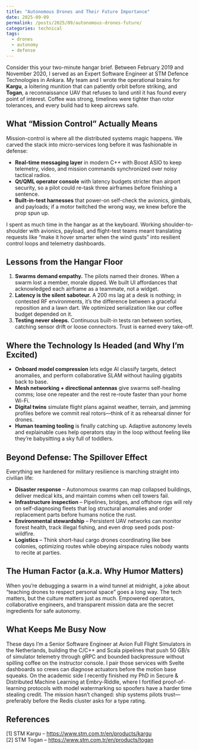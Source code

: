 ```yaml
---
title: "Autonomous Drones and Their Future Importance"
date: 2025-09-09
permalink: /posts/2025/09/autonomous-drones-future/
categories: technical
tags:
  - drones
  - autonomy
  - defense
---
```


Consider this your two-minute hangar brief. Between February 2019 and November 2020, I served as an Expert Software Engineer at STM Defence Technologies in Ankara. My team and I wrote the operational brains for **Kargu**, a loitering munition that can patiently orbit before striking, and **Togan**, a reconnaissance UAV that refuses to land until it has found every point of interest. Coffee was strong, timelines were tighter than rotor tolerances, and every build had to keep aircrews safe.

## What “Mission Control” Actually Means

Mission-control is where all the distributed systems magic happens. We carved the stack into micro-services long before it was fashionable in defense:

- **Real-time messaging layer** in modern C++ with Boost ASIO to keep telemetry, video, and mission commands synchronized over noisy tactical radios.
- **Qt/QML operator console** with latency budgets stricter than airport security, so a pilot could re-task three airframes before finishing a sentence.
- **Built-in-test harnesses** that power-on self-check the avionics, gimbals, and payloads; if a motor twitched the wrong way, we knew before the prop spun up.

I spent as much time in the hangar as at the keyboard. Working shoulder-to-shoulder with avionics, payload, and flight-test teams meant translating requests like “make it hover smarter when the wind gusts” into resilient control loops and telemetry dashboards.

## Lessons from the Hangar Floor

1. **Swarms demand empathy.** The pilots named their drones. When a swarm lost a member, morale dipped. We built UI affordances that acknowledged each airframe as a teammate, not a widget.
2. **Latency is the silent saboteur.** A 200 ms lag at a desk is nothing; in contested RF environments, it’s the difference between a graceful reposition and a lawn dart. We optimized serialization like our coffee budget depended on it.
3. **Testing never sleeps.** Continuous built-in tests ran between sorties, catching sensor drift or loose connectors. Trust is earned every take-off.

## Where the Technology Is Headed (and Why I’m Excited)

- **Onboard model compression** lets edge AI classify targets, detect anomalies, and perform collaborative SLAM without hauling gigabits back to base.
- **Mesh networking + directional antennas** give swarms self-healing comms; lose one repeater and the rest re-route faster than your home Wi-Fi.
- **Digital twins** simulate flight plans against weather, terrain, and jamming profiles before we commit real rotors—think of it as rehearsal dinner for drones.
- **Human teaming tooling** is finally catching up. Adaptive autonomy levels and explainable cues help operators stay in the loop without feeling like they’re babysitting a sky full of toddlers.

## Beyond Defense: The Spillover Effect

Everything we hardened for military resilience is marching straight into civilian life:

- **Disaster response** – Autonomous swarms can map collapsed buildings, deliver medical kits, and maintain comms when cell towers fail.
- **Infrastructure inspection** – Pipelines, bridges, and offshore rigs will rely on self-diagnosing fleets that log structural anomalies and order replacement parts before humans notice the rust.
- **Environmental stewardship** – Persistent UAV networks can monitor forest health, track illegal fishing, and even drop seed pods post-wildfire.
- **Logistics** – Think short-haul cargo drones coordinating like bee colonies, optimizing routes while obeying airspace rules nobody wants to recite at parties.

## The Human Factor (a.k.a. Why Humor Matters)

When you’re debugging a swarm in a wind tunnel at midnight, a joke about “teaching drones to respect personal space” goes a long way. The tech matters, but the culture matters just as much. Empowered operators, collaborative engineers, and transparent mission data are the secret ingredients for safe autonomy.

## What Keeps Me Busy Now

These days I’m a Senior Software Engineer at Avion Full Flight Simulators in the Netherlands, building the C/C++ and Scala pipelines that push 50 GB/s of simulator telemetry through gRPC and bounded backpressure without spilling coffee on the instructor console. I pair those services with Svelte dashboards so crews can diagnose actuators before the motion base squeaks. On the academic side I recently finished my PhD in Secure & Distributed Machine Learning at Embry-Riddle, where I fortified proof-of-learning protocols with model watermarking so spoofers have a harder time stealing credit. The mission hasn’t changed: ship systems pilots trust—preferably before the Redis cluster asks for a type rating.

## References

[1] STM Kargu – https://www.stm.com.tr/en/products/kargu  
[2] STM Togan – https://www.stm.com.tr/en/products/togan

